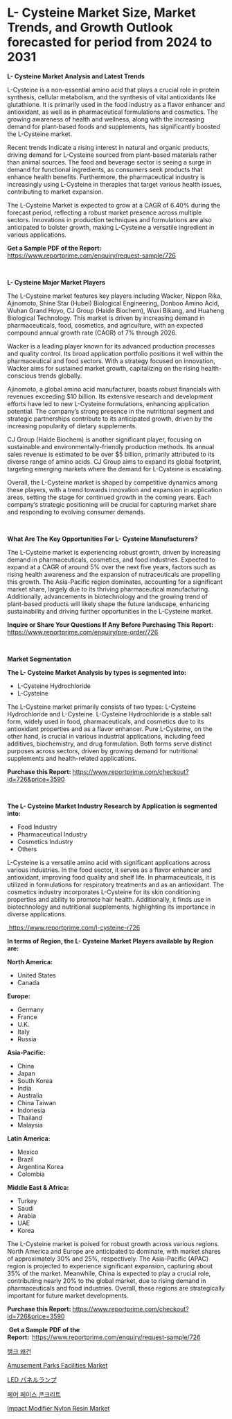 <p><h1>L- Cysteine Market Size, Market Trends, and Growth Outlook forecasted for period from 2024 to 2031</h1></p><p><strong>L- Cysteine Market Analysis and Latest Trends</strong></p>
<p><p>L-Cysteine is a non-essential amino acid that plays a crucial role in protein synthesis, cellular metabolism, and the synthesis of vital antioxidants like glutathione. It is primarily used in the food industry as a flavor enhancer and antioxidant, as well as in pharmaceutical formulations and cosmetics. The growing awareness of health and wellness, along with the increasing demand for plant-based foods and supplements, has significantly boosted the L-Cysteine market.</p><p>Recent trends indicate a rising interest in natural and organic products, driving demand for L-Cysteine sourced from plant-based materials rather than animal sources. The food and beverage sector is seeing a surge in demand for functional ingredients, as consumers seek products that enhance health benefits. Furthermore, the pharmaceutical industry is increasingly using L-Cysteine in therapies that target various health issues, contributing to market expansion. </p><p>The L-Cysteine Market is expected to grow at a CAGR of 6.40% during the forecast period, reflecting a robust market presence across multiple sectors. Innovations in production techniques and formulations are also anticipated to bolster growth, making L-Cysteine a versatile ingredient in various applications.</p></p>
<p><strong>Get a Sample PDF of the Report:&nbsp;</strong> <a href="https://www.reportprime.com/enquiry/request-sample/726">https://www.reportprime.com/enquiry/request-sample/726</a></p>
<p>&nbsp;</p>
<p><strong>L- Cysteine Major Market Players</strong></p>
<p><p>The L-Cysteine market features key players including Wacker, Nippon Rika, Ajinomoto, Shine Star (Hubei) Biological Engineering, Donboo Amino Acid, Wuhan Grand Hoyo, CJ Group (Haide Biochem), Wuxi Bikang, and Huaheng Biological Technology. This market is driven by increasing demand in pharmaceuticals, food, cosmetics, and agriculture, with an expected compound annual growth rate (CAGR) of 7% through 2026.</p><p>Wacker is a leading player known for its advanced production processes and quality control. Its broad application portfolio positions it well within the pharmaceutical and food sectors. With a strategy focused on innovation, Wacker aims for sustained market growth, capitalizing on the rising health-conscious trends globally.</p><p>Ajinomoto, a global amino acid manufacturer, boasts robust financials with revenues exceeding $10 billion. Its extensive research and development efforts have led to new L-Cysteine formulations, enhancing application potential. The company’s strong presence in the nutritional segment and strategic partnerships contribute to its anticipated growth, driven by the increasing popularity of dietary supplements.</p><p>CJ Group (Haide Biochem) is another significant player, focusing on sustainable and environmentally-friendly production methods. Its annual sales revenue is estimated to be over $5 billion, primarily attributed to its diverse range of amino acids. CJ Group aims to expand its global footprint, targeting emerging markets where the demand for L-Cysteine is escalating.</p><p>Overall, the L-Cysteine market is shaped by competitive dynamics among these players, with a trend towards innovation and expansion in application areas, setting the stage for continued growth in the coming years. Each company’s strategic positioning will be crucial for capturing market share and responding to evolving consumer demands.</p></p>
<p>&nbsp;</p>
<p><strong>What Are The Key Opportunities For L- Cysteine Manufacturers?</strong></p>
<p><p>The L-Cysteine market is experiencing robust growth, driven by increasing demand in pharmaceuticals, cosmetics, and food industries. Expected to expand at a CAGR of around 5% over the next five years, factors such as rising health awareness and the expansion of nutraceuticals are propelling this growth. The Asia-Pacific region dominates, accounting for a significant market share, largely due to its thriving pharmaceutical manufacturing. Additionally, advancements in biotechnology and the growing trend of plant-based products will likely shape the future landscape, enhancing sustainability and driving further opportunities in the L-Cysteine market.</p></p>
<p><strong>Inquire or Share Your Questions If Any Before Purchasing This Report:</strong> <a href="https://www.reportprime.com/enquiry/pre-order/726">https://www.reportprime.com/enquiry/pre-order/726</a></p>
<p>&nbsp;</p>
<p><strong>Market Segmentation</strong></p>
<p><strong>The L- Cysteine Market Analysis by types is segmented into:</strong></p>
<p><ul><li>L-Cysteine Hydrochloride</li><li>L-Cysteine</li></ul></p>
<p><p>The L-Cysteine market primarily consists of two types: L-Cysteine Hydrochloride and L-Cysteine. L-Cysteine Hydrochloride is a stable salt form, widely used in food, pharmaceuticals, and cosmetics due to its antioxidant properties and as a flavor enhancer. Pure L-Cysteine, on the other hand, is crucial in various industrial applications, including feed additives, biochemistry, and drug formulation. Both forms serve distinct purposes across sectors, driven by growing demand for nutritional supplements and health-related applications.</p></p>
<p><strong>Purchase this Report:&nbsp;</strong><a href="https://www.reportprime.com/checkout?id=726&price=3590">https://www.reportprime.com/checkout?id=726&price=3590</a></p>
<p>&nbsp;</p>
<p><strong>The L- Cysteine Market Industry Research by Application is segmented into:</strong></p>
<p><ul><li>Food Industry</li><li>Pharmaceutical Industry</li><li>Cosmetics Industry</li><li>Others</li></ul></p>
<p><p>L-Cysteine is a versatile amino acid with significant applications across various industries. In the food sector, it serves as a flavor enhancer and antioxidant, improving food quality and shelf life. In pharmaceuticals, it is utilized in formulations for respiratory treatments and as an antioxidant. The cosmetics industry incorporates L-Cysteine for its skin conditioning properties and ability to promote hair health. Additionally, it finds use in biotechnology and nutritional supplements, highlighting its importance in diverse applications.</p></p>
<p><a href="https://www.reportprime.com/l-cysteine-r726">&nbsp;https://www.reportprime.com/l-cysteine-r726</a></p>
<p><strong>In terms of Region, the L- Cysteine Market Players available by Region are:</strong></p>
<p>
    <p> <strong> North America: </strong>
        <ul>
            <li>United States</li>
            <li>Canada</li>
        </ul>
        </p> 
    <p> <strong> Europe: </strong>
        <ul>
            <li>Germany</li>
            <li>France</li>
            <li>U.K.</li>
            <li>Italy</li>
            <li>Russia</li>
        </ul>
        </p> 
    <p> <strong> Asia-Pacific: </strong>
        <ul>
            <li>China</li>
            <li>Japan</li>
            <li>South Korea</li>
            <li>India</li>
            <li>Australia</li>
            <li>China Taiwan</li>
            <li>Indonesia</li>
            <li>Thailand</li>
            <li>Malaysia</li>
        </ul>
        </p> 
    <p> <strong> Latin America: </strong>
        <ul>
            <li>Mexico</li>
            <li>Brazil</li>
            <li>Argentina Korea</li>
            <li>Colombia</li>
        </ul>
        </p> 
    <p> <strong> Middle East & Africa: </strong>
        <ul>
            <li>Turkey</li>
            <li>Saudi</li>
            <li>Arabia</li>
            <li>UAE</li>
            <li>Korea</li>
        </ul>
    </p>
    </p>
<p><p>The L-Cysteine market is poised for robust growth across various regions. North America and Europe are anticipated to dominate, with market shares of approximately 30% and 25%, respectively. The Asia-Pacific (APAC) region is projected to experience significant expansion, capturing about 35% of the market. Meanwhile, China is expected to play a crucial role, contributing nearly 20% to the global market, due to rising demand in pharmaceuticals and food industries. Overall, these regions are strategically important for future market developments.</p></p>
<p><strong>Purchase this Report: </strong><a href="https://www.reportprime.com/checkout?id=726&price=3590">https://www.reportprime.com/checkout?id=726&price=3590</a></p>
<p>&nbsp;<strong>Get a Sample PDF of the Report:&nbsp;&nbsp;</strong><a href="https://www.reportprime.com/enquiry/request-sample/726">https://www.reportprime.com/enquiry/request-sample/726</a></p>
<p><strong></strong></p>
<p><p><a href="https://medium.com/@zlpjbqkb72/%ED%83%B1%ED%81%AC-%EC%99%9C%EA%B1%B4-%EC%8B%9C%EC%9E%A5-%EA%B8%80%EB%A1%9C%EB%B2%8C-%EC%8B%9C%EC%9E%A5-%ED%86%B5%EC%B0%B0%EB%A0%A5-%EB%B0%8F-%EC%A7%80%EC%97%AD-%EB%B6%84%EC%84%9D-2024-2031-1a466d6f425d">탱크 왜건</a></p><p><a href="https://medium.com/@marisolking1/amusement-parks-facilities-market-global-market-trends-and-market-forecast-2024-2031-e057d41a8a7a">Amusement Parks Facilities Market</a></p><p><a href="https://medium.com/@alenaieme/2024%E5%B9%B4%E3%81%8B%E3%82%892031%E5%B9%B4%E3%81%BE%E3%81%A7%E3%81%AE%E6%9C%9F%E9%96%93%E3%81%AB%E3%81%8A%E3%81%91%E3%82%8Bled%E3%83%91%E3%83%8D%E3%83%AB%E3%83%A9%E3%83%B3%E3%83%97%E5%B8%82%E5%A0%B4%E3%81%AE%E6%96%B0%E8%88%88%E3%83%88%E3%83%AC%E3%83%B3%E3%83%89%E3%81%A8%E5%B0%86%E6%9D%A5%E5%B1%95%E6%9C%9B-51468680f1dd">LED パネルランプ</a></p><p><a href="https://medium.com/@zlpjbqkb72/2024%EB%85%84%EB%B6%80%ED%84%B0-2031%EB%85%84%EA%B9%8C%EC%A7%80%EC%9D%98-%EA%B3%B5%EC%A0%95%ED%95%9C-%EC%BD%98%ED%81%AC%EB%A6%AC%ED%8A%B8-%EC%8B%9C%EC%9E%A5-%EC%A0%84%EB%A7%9D-%EB%B0%8F-%EC%98%88%EC%B8%A1-09989f833fbe">페어 페이스 콘크리트</a></p><p><a href="https://github.com/Chiragrp22/Market-Research-Report-List-6/blob/main/impact-modifier-nylon-resin-market.md">Impact Modifier Nylon Resin Market</a></p></p>